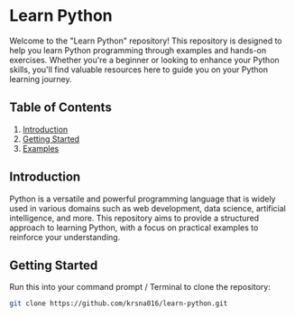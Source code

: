 # Learn Python

Welcome to the "Learn Python" repository! This repository is designed to help you learn Python programming through examples and hands-on exercises. Whether you're a beginner or looking to enhance your Python skills, you'll find valuable resources here to guide you on your Python learning journey.

## Table of Contents
1. [Introduction](#introduction)
2. [Getting Started](#getting-started)
3. [Examples](#examples)

## Introduction

Python is a versatile and powerful programming language that is widely used in various domains such as web development, data science, artificial intelligence, and more. This repository aims to provide a structured approach to learning Python, with a focus on practical examples to reinforce your understanding.

## Getting Started

Run this into your command prompt / Terminal to clone the repository:

```bash
git clone https://github.com/krsna016/learn-python.git
